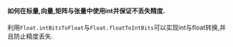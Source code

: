 #### 如何在标量,向量,矩阵与张量中使用int并保证不丢失精度.

利用`Float.intBitsToFloat`与`Float.floatToIntBits`可以实现int与float转换,并且防止精度丢失.